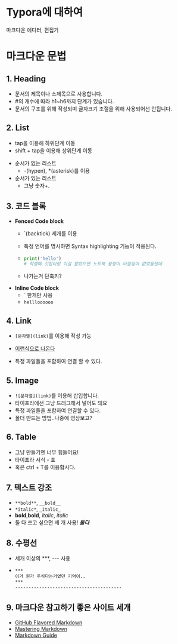 # Typora에 대하여

마크다운 에디터, 편집기

# 마크다운 문법

## 1. Heading

- 문서의 제목이나 소제목으로 사용합니다.
- #의 개수에 따라 h1~h6까지 단계가 있습니다.
- 문서의 구조를 위해 작성되며 글자크기 조절을 위해 사용되어선 안됩니다.

## 2. List

- tap을 이용해 하위단계 이동
- shift + tap을 이용해 상위단계 이동

* 순서가 없는 리스트
  * -(hypen), *(asterisk)를 이용
* 순서가 있는 리스트
  * 그냥 숫자+.

## 3. 코드 블록

* **Fenced Code block**

  * `(backtick) 세개를 이용

  * 특정 언어를 명시하면 Syntax highlighting 기능이 적용된다.

  * ```python
    print('hello')
    # 학생때 깃헙이랑 이걸 알았으면 노트북 용량이 터질일이 없었을텐데
    ```

  - 나가는거 단축키?

- **Inline Code block**
  - ` 한개만 사용
  - `hellloooooo`

## 4. Link

- `[문자열](link)`를 이용해 작성 가능

- [이런식으로 나온다](link)
- 특정 파일들을 포함하여 연결 할 수 있다.

## 5. Image

- ```![문자열](link)```를 이용해 삽입합니다. 
- 타이포라에선 그냥 드래그해서 넣어도 돼요
- 특정 파일들을 포함하여 연결할 수 있다.
- 폴더 만드는 방법..나중에 영상보고?

## 6. Table

- 그냥 만들기엔 너무 힘들어요!
- 타이포라 서식 - 표
- 혹은 ctrl + T를 이용합시다.

## 7. 텍스트 강조

- ```**bold**```, ```__bold__```
- `*italic*`, `_italic_`
- **bold**,__bold__, *italic*, _italic_
- 둘 다 쓰고 싶으면 세 개 사용! ***둘다***

## 8. 수평선

- 세개 이상의 ***, --- 사용

- ```html
  ***
  이거 뭔가 주석다는거였던 기억이..
  ***
  ----------------------------------------
  ```

## 9. 마크다운 참고하기 좋은 사이트 세개

- [GitHub Flavored Markdown](https://github.github.com/gfm/)
- [Mastering Markdown](https://guides.github.com/features/mastering-markdown/)
- [Markdown Guide](https://www.markdownguide.org/)